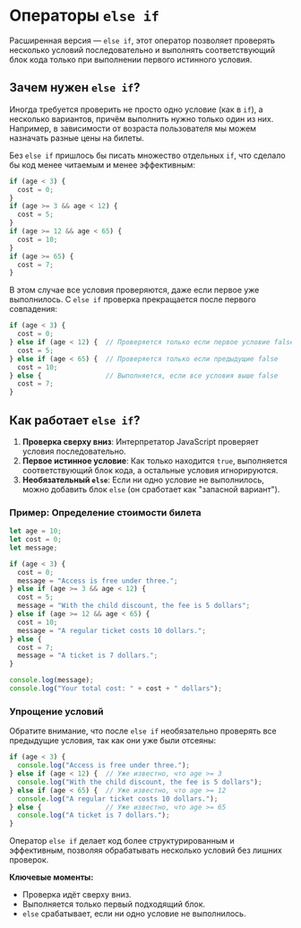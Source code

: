 # Операторы `else if`

Расширенная версия — `else if`, этот оператор позволяет проверять несколько условий последовательно и выполнять соответствующий блок кода только при выполнении первого истинного условия.

## Зачем нужен `else if`?

Иногда требуется проверить не просто одно условие (как в `if`), а несколько вариантов, причём выполнить нужно только один из них. Например, в зависимости от возраста пользователя мы можем назначать разные цены на билеты.

Без `else if` пришлось бы писать множество отдельных `if`, что сделало бы код менее читаемым и менее эффективным:

```javascript
if (age < 3) {
  cost = 0;
}
if (age >= 3 && age < 12) {
  cost = 5;
}
if (age >= 12 && age < 65) {
  cost = 10;
}
if (age >= 65) {
  cost = 7;
}
```  

В этом случае все условия проверяются, даже если первое уже выполнилось. С `else if` проверка прекращается после первого совпадения:

```javascript
if (age < 3) {
  cost = 0;
} else if (age < 12) {  // Проверяется только если первое условие false
  cost = 5;
} else if (age < 65) {  // Проверяется только если предыдущие false
  cost = 10;
} else {                // Выполняется, если все условия выше false
  cost = 7;
}
```  

## Как работает `else if`?

1. **Проверка сверху вниз**: Интерпретатор JavaScript проверяет условия последовательно.
2. **Первое истинное условие**: Как только находится `true`, выполняется соответствующий блок кода, а остальные условия игнорируются.
3. **Необязательный `else`**: Если ни одно условие не выполнилось, можно добавить блок `else` (он сработает как "запасной вариант").

### Пример: Определение стоимости билета

```javascript
let age = 10;
let cost = 0;
let message;

if (age < 3) {
  cost = 0;
  message = "Access is free under three.";
} else if (age >= 3 && age < 12) {
  cost = 5;
  message = "With the child discount, the fee is 5 dollars";
} else if (age >= 12 && age < 65) {
  cost = 10;
  message = "A regular ticket costs 10 dollars.";
} else {
  cost = 7;
  message = "A ticket is 7 dollars.";
}

console.log(message);
console.log("Your total cost: " + cost + " dollars");
```  

### Упрощение условий

Обратите внимание, что после `else if` необязательно проверять все предыдущие условия, так как они уже были отсеяны:

```javascript
if (age < 3) {
  console.log("Access is free under three.");
} else if (age < 12) {  // Уже известно, что age >= 3
  console.log("With the child discount, the fee is 5 dollars");
} else if (age < 65) {  // Уже известно, что age >= 12
  console.log("A regular ticket costs 10 dollars.");
} else {                // Уже известно, что age >= 65
  console.log("A ticket is 7 dollars.");
}
```  

Оператор `else if` делает код более структурированным и эффективным, позволяя обрабатывать несколько условий без лишних проверок.

**Ключевые моменты:**

- Проверка идёт сверху вниз.
- Выполняется только первый подходящий блок.
- `else` срабатывает, если ни одно условие не выполнилось.

